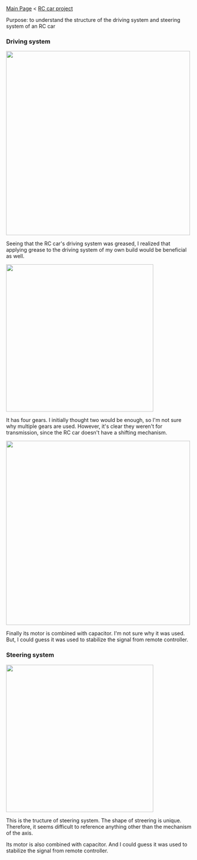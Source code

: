 [Main Page](https://enginebeast.github.io/RCcar1/) < [RC car project](https://enginebeast.github.io/RCcar)

Purpose: to understand the structure of the driving system and steering system of an RC car  

### Driving system
<img src ="https://github.com/user-attachments/assets/490718b3-0394-4e15-9315-8547be7b5ed2" width="500">  

Seeing that the RC car's driving system was greased, I realized that applying grease to the driving system of my own build would be beneficial as well.

<img src ="https://github.com/user-attachments/assets/99163602-8bf3-48a3-8c53-0d0eade0885e" width ="400">

It has four gears. I initially thought two would be enough, so I'm not sure why multiple gears are used. However, it's clear they weren't for transmission, since the RC car doesn't have a shifting mechanism.

<img src ="https://github.com/user-attachments/assets/01a9e06a-dc02-45ea-a6a1-e96590cb5199" width ="500">

Finally its motor is combined with capacitor. I'm not sure why it was used. But, I could guess it was used to stabilize the signal from remote controller.

### Steering system
<img src ="https://github.com/user-attachments/assets/6b70a423-0379-4794-859e-051471ffd291" width ="400">

This is the tructure of steering system. The shape of streering is unique. Therefore, it seems difficult to reference anything other than the mechanism of the axis.  

Its motor is also combined with capacitor. And I could guess it was used to stabilize the signal from remote controller.
